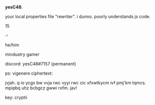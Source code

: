 **yesC48**.

your local properties file "rewriter". i dunno. poorly understands js code.

15

♂️

he/him

mindustry gamer

discord: yesC48#7157 (permanent)

ps: vigenere ciphertext:

jvjah. q io ycgx bw vvja rwc vyyi rwc cic xfxwtkycm ivf pmj'km tqmcs. mpipbq uhz bcbgcz gwwi rxfm. jav!

key: cryptii
